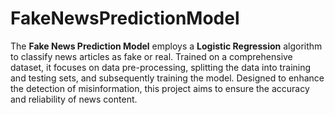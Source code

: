 # FakeNewsPredictionModel
The **Fake News Prediction Model** employs a **Logistic Regression** algorithm to classify news articles as fake or real. Trained on a comprehensive dataset, it focuses on data pre-processing, splitting the data into training and testing sets, and subsequently training the model. Designed to enhance the detection of misinformation, this project aims to ensure the accuracy and reliability of news content.
